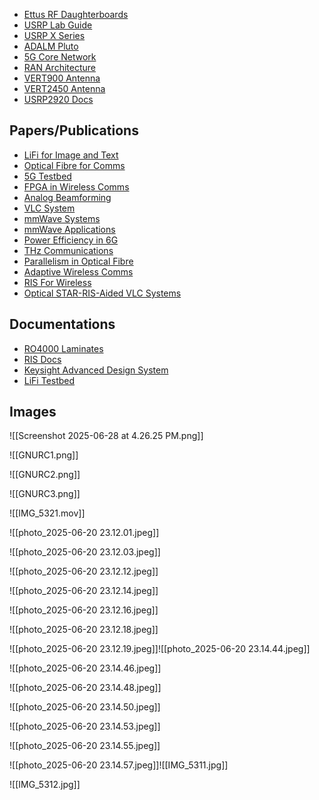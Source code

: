 - [Ettus RF Daughterboards](https://www.ettus.com/product-categories/rf-daughterboards/)
- [USRP Lab Guide](https://education.ni.com/teach/resources/5/lab-1-introduction-to-the-usrp)
- [USRP X Series](https://www.ettus.com/product-categories/usrp-x-series/)
- [ADALM Pluto](https://www.analog.com/en/resources/evaluation-hardware-and-software/evaluation-boards-kits/adalm-pluto.html#eb-overview)
- [5G Core Network](https://www.tec.gov.in/public/pdf/Studypaper/5G%20Core%20Network_Study%20Paper_v8.pdf)
- [RAN Architecture](https://nybsys.com/wireless/5g/ran/ran-architecture/)
- [VERT900 Antenna](https://www.ettus.com/all-products/VERT900/)
- [VERT2450 Antenna](https://www.ettus.com/all-products/vert2450/)
- [USRP2920 Docs](https://download.ni.com/support/manuals/375839c.pdf)

## Papers/Publications
- [LiFi for Image and Text](https://ieeexplore.ieee.org/document/10395792)
- [Optical Fibre for Comms](https://qitpress.com/articles/QITP-IJOP_05_01_001)
- [5G Testbed](https://www.youtube.com/watch?v=_CqfaU_DMzY)
- [FPGA in Wireless Comms](https://www.ece.rice.edu/~ashu/publications/mimo_chapter.pdf)
- [Analog Beamforming](https://www.researchgate.net/publication/333971925_Analog_Beamforming_for_Active_Imaging_using_Sparse_Arrays)
- [VLC System](https://ieeexplore.ieee.org/document/10500761)
- [mmWave Systems](https://www.mdpi.com/journal/electronics/special_issues/2IV02TG78U)
- [mmWave Applications](https://www.riverpublishers.com/pdf/ebook/chapter/RP_9788793519602C6.pdf)
- [Power Efficiency in 6G](https://jwcn-eurasipjournals.springeropen.com/articles/10.1186/s13638-024-02347-7)
- [THz Communications](https://www.researchgate.net/publication/335990259_Next_Generation_Terahertz_Communications_A_Rendezvous_of_Sensing_Imaging_and_Localization)
- [Parallelism in Optical Fibre](https://ieeexplore.ieee.org/document/9945692)
- [Adaptive Wireless Comms](https://ieeexplore.ieee.org/stamp/stamp.jsp?arnumber=9594786)
- [RIS For Wireless](https://www.sciencedirect.com/science/article/pii/S2590123025007716)
- [Optical STAR-RIS-Aided VLC Systems](https://ieeexplore.ieee.org/abstract/document/10375270)

## Documentations
- [RO4000 Laminates](https://rogerscorp.com/advanced-electronics-solutions/ro4000-series-laminates)
- [RIS Docs](https://www.researchgate.net/publication/391944120_Reconfigurable_Intelligent_Surfaces_RIS_and_Their_Role_in_Next-Generation_Wireless_Networks_An_Overview)
- [Keysight Advanced Design System](https://www.keysight.com/us/en/products/software/pathwave-design-software/pathwave-advanced-design-system.html)
- [LiFi Testbed](https://www.ernet.in/projects/testbed.html)

## Images

![[Screenshot 2025-06-28 at 4.26.25 PM.png]]

![[GNURC1.png]]

![[GNURC2.png]]

![[GNURC3.png]]

![[IMG_5321.mov]]

![[photo_2025-06-20 23.12.01.jpeg]]

![[photo_2025-06-20 23.12.03.jpeg]]

![[photo_2025-06-20 23.12.12.jpeg]]

![[photo_2025-06-20 23.12.14.jpeg]]

![[photo_2025-06-20 23.12.16.jpeg]]

![[photo_2025-06-20 23.12.18.jpeg]]

![[photo_2025-06-20 23.12.19.jpeg]]![[photo_2025-06-20 23.14.44.jpeg]]

![[photo_2025-06-20 23.14.46.jpeg]]

![[photo_2025-06-20 23.14.48.jpeg]]

![[photo_2025-06-20 23.14.50.jpeg]]

![[photo_2025-06-20 23.14.53.jpeg]]

![[photo_2025-06-20 23.14.55.jpeg]]

![[photo_2025-06-20 23.14.57.jpeg]]![[IMG_5311.jpg]]

![[IMG_5312.jpg]]